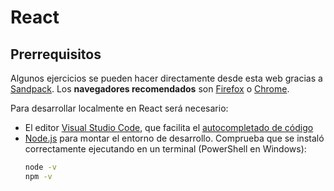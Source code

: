 # React
## Prerrequisitos

Algunos ejercicios se pueden hacer directamente desde esta web gracias a [Sandpack](https://sandpack.codesandbox.io/). Los **navegadores recomendados** son [Firefox](https://www.mozilla.org/es-ES/firefox/new/) o [Chrome](https://www.google.com/intl/es_es/chrome/).

Para desarrollar localmente en React será necesario:

- El editor [Visual Studio Code](https://code.visualstudio.com/), que facilita el [autocompletado de código](https://code.visualstudio.com/docs/languages/html)
- [Node.js](https://nodejs.org/en) para montar el entorno de desarrollo. Comprueba que se instaló correctamente ejecutando en un terminal (PowerShell en Windows):
  ```bash
  node -v
  npm -v
  ```
